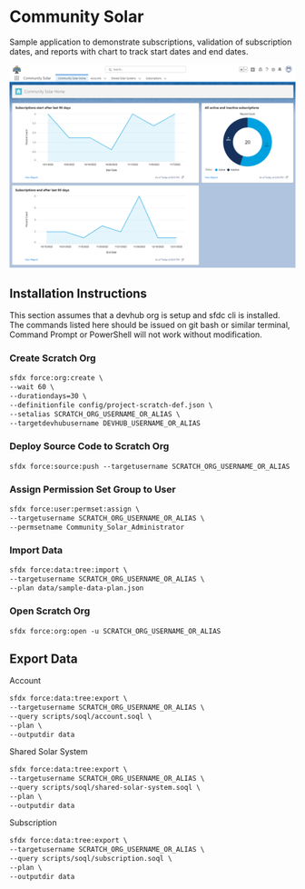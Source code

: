 # Community Solar

Sample application to demonstrate subscriptions, validation of subscription
dates, and reports with chart to track start dates and end dates.

![Dashboard](./docs/community-solar-01-home.png)

## Installation Instructions

This section assumes that a devhub org is setup and sfdc cli is installed. The
commands listed here should be issued on git bash or similar terminal, Command
Prompt or PowerShell will not work without modification.

### Create Scratch Org

```
sfdx force:org:create \
--wait 60 \
--durationdays=30 \
--definitionfile config/project-scratch-def.json \
--setalias SCRATCH_ORG_USERNAME_OR_ALIAS \
--targetdevhubusername DEVHUB_USERNAME_OR_ALIAS
```

### Deploy Source Code to Scratch Org

```
sfdx force:source:push --targetusername SCRATCH_ORG_USERNAME_OR_ALIAS
```

### Assign Permission Set Group to User

```
sfdx force:user:permset:assign \
--targetusername SCRATCH_ORG_USERNAME_OR_ALIAS \
--permsetname Community_Solar_Administrator
```

### Import Data

```
sfdx force:data:tree:import \
--targetusername SCRATCH_ORG_USERNAME_OR_ALIAS \
--plan data/sample-data-plan.json
```

### Open Scratch Org

```
sfdx force:org:open -u SCRATCH_ORG_USERNAME_OR_ALIAS
```

## Export Data

Account
```
sfdx force:data:tree:export \
--targetusername SCRATCH_ORG_USERNAME_OR_ALIAS \
--query scripts/soql/account.soql \
--plan \
--outputdir data
```

Shared Solar System
```
sfdx force:data:tree:export \
--targetusername SCRATCH_ORG_USERNAME_OR_ALIAS \
--query scripts/soql/shared-solar-system.soql \
--plan \
--outputdir data
```

Subscription
```
sfdx force:data:tree:export \
--targetusername SCRATCH_ORG_USERNAME_OR_ALIAS \
--query scripts/soql/subscription.soql \
--plan \
--outputdir data
```
